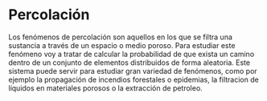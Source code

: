 # Percolación
Los fenómenos de percolación son aquellos en los que se filtra una sustancia a través de un
espacio o medio poroso. Para estudiar este fenómeno voy a tratar de calcular la probabilidad
de que exista un camino dentro de un conjunto de elementos distribuidos de forma aleatoria. Este sistema puede servir para estudiar gran variedad de
fenómenos, como por ejemplo la propagación de incendios forestales o epidemias, la filtracion
de líquidos en materiales porosos o la extracción de petroleo.
